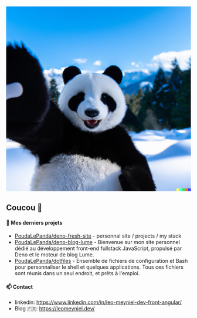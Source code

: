 ![This is an image](images/header.png)

## Coucou 👋

#### 🌱 Mes derniers projets

- [PoudaLePanda/deno-fresh-site](https://github.com/PoudaLePanda/deno-fresh-site) - personnal site / projects / my stack
- [PoudaLePanda/deno-blog-lume](https://github.com/PoudaLePanda/deno-blog-lume) - Bienvenue sur mon site personnel dédié au développement front-end fullstack JavaScript, propulsé par Deno et le moteur de blog Lume.
- [PoudaLePanda/dotfiles](https://github.com/PoudaLePanda/dotfiles) - Ensemble de fichiers de configuration et Bash pour personnaliser le shell et quelques applications. Tous ces fichiers sont réunis dans un seul endroit, et prêts à l&#39;emploi.

#### 📫 Contact

- linkedin: https://www.linkedin.com/in/leo-meyniel-dev-front-angular/
- Blog  🇫🇷: https://leomeyniel.dev/
